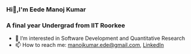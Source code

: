 ###                                             Hi👋,I'm Eede Manoj Kumar
###                                     A final year Undergrad from IIT Roorkee

<!--
**Manoj4689/Manoj4689** is a ✨ _special_ ✨ repository because its `README.md` (this file) appears on your GitHub profile.
-->

- 🔭 I’m interested in Software Development and Quantitative Research
- 📫 How to reach me: [manojkumar.ede@gmail.com](manojkumar.ede@gmail.com), [LinkedIn](https://www.linkedin.com/in/e-manoj-kumar-603003193/)

